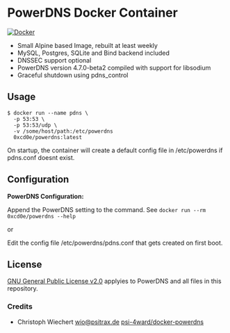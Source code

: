 # PowerDNS Docker Container

[![Docker](https://github.com/0xcd0e/docker-powerdns/actions/workflows/docker-publish.yml/badge.svg?branch=master)](https://github.com/0xcd0e/docker-powerdns/actions/workflows/docker-publish.yml)

* Small Alpine based Image, rebuilt at least weekly
* MySQL, Postgres, SQLite and Bind backend included
* DNSSEC support optional
* PowerDNS version 4.7.0-beta2 compiled with support for libsodium
* Graceful shutdown using pdns_control

## Usage

```shell
$ docker run --name pdns \
  -p 53:53 \
  -p 53:53/udp \
  -v /some/host/path:/etc/powerdns
  0xcd0e/powerdns:latest
```

On startup, the container will create a default config file in /etc/powerdns if pdns.conf doesnt exist.

## Configuration

**PowerDNS Configuration:**

Append the PowerDNS setting to the command.
See `docker run --rm 0xcd0e/powerdns --help`

or

Edit the config file /etc/powerdns/pdns.conf that gets created on first boot.

## License

[GNU General Public License v2.0](https://github.com/PowerDNS/pdns/blob/master/COPYING) applyies to PowerDNS and all files in this repository.

### Credits

* Christoph Wiechert <wio@psitrax.de> [psi-4ward/docker-powerdns](https://github.com/psi-4ward/docker-powerdns)
